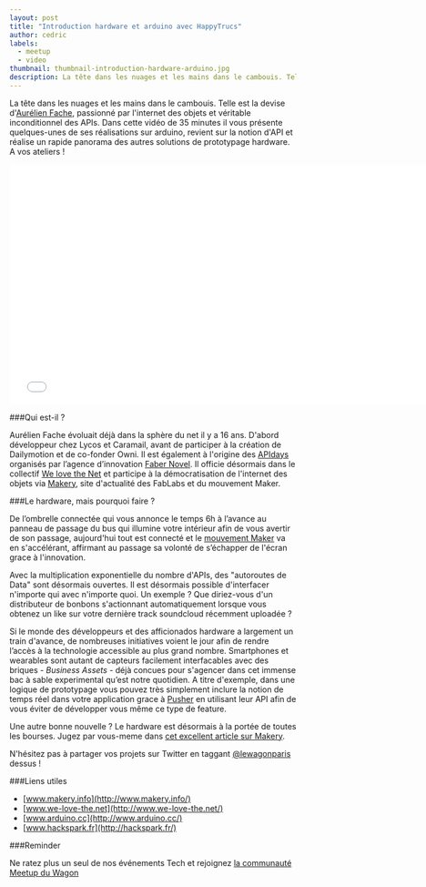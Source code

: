 ```yaml
---
layout: post
title: "Introduction hardware et arduino avec HappyTrucs"
author: cedric
labels:
  - meetup
  - video
thumbnail: thumbnail-introduction-hardware-arduino.jpg
description: La tête dans les nuages et les mains dans le cambouis. Telle est la devise d'Aurélien Fache, passionné par l'internet des objets et véritable inconditionnel des APIs. Dans cette vidéo de 35 minutes il vous présente quelques-unes de ses réalisations sur arduino, revient sur la notion d'API et réalise un rapide panorama des autres solutions de prototypage hardware. A vos ateliers !
---
```


La tête dans les nuages et les mains dans le cambouis. Telle est la devise d'[Aurélien Fache](https://twitter.com/mathemagie), passionné par l'internet des objets et véritable inconditionnel des APIs. Dans cette vidéo de 35 minutes il vous présente quelques-unes de ses réalisations sur arduino, revient sur la notion d'API et réalise un rapide panorama des autres solutions de prototypage hardware. A vos ateliers !

<div class="video-wrapper"><iframe width="750" height="422" src="//www.youtube.com/embed/eKgF0c9O-8g?rel=0&amp;controls=0&amp;showinfo=0" frameborder="0" allowfullscreen></iframe></div>

###Qui est-il ?

Aurélien Fache évoluait déjà dans la sphère du net il y a 16 ans. D'abord développeur chez Lycos et Caramail, avant de participer à la création de Dailymotion et de co-fonder Owni. Il est également à l'origine des [APIdays](http://www.apidays.io/) organisés par l’agence d’innovation [Faber Novel](http://www.fabernovel.com/). Il officie désormais dans le collectif [We love the Net](www.we-love-the.net/productions) et participe à la démocratisation de l'internet des objets via [Makery](http://www.makery.info/), site d'actualité des FabLabs et du mouvement Maker.

###Le hardware, mais pourquoi faire ?

De l’ombrelle connectée qui vous annonce le temps 6h à l’avance au panneau de passage du bus qui illumine votre intérieur afin de vous avertir de son passage, aujourd'hui tout est connecté et le [mouvement Maker](http://en.wikipedia.org/wiki/Maker_culture) va en s'accélérant, affirmant au passage sa volonté de s’échapper de l'écran grace à l'innovation.

Avec la multiplication exponentielle du nombre d'APIs, des "autoroutes de Data" sont désormais ouvertes. Il est désormais possible d'interfacer n'importe qui avec n'importe quoi. Un exemple ? Que diriez-vous d'un distributeur de bonbons s'actionnant automatiquement lorsque vous obtenez un like sur votre dernière track soundcloud récemment uploadée ?

Si le monde des développeurs et des afficionados hardware a largement un train d'avance, de nombreuses initiatives voient le jour afin de rendre l’accès à la technologie accessible au plus grand nombre. Smartphones et wearables sont autant de capteurs facilement interfacables avec des briques - *Business Assets* - déjà concues pour s'agencer dans cet immense bac à sable experimental qu’est notre quotidien. A titre d'exemple, dans une logique de prototypage vous pouvez très simplement inclure la notion de temps réel dans votre application grace à [Pusher](https://pusher.com/) en utilisant leur API afin de vous éviter de développer vous même ce type de feature.

Une autre bonne nouvelle ? Le hardware est désormais à la portée de toutes les bourses. Jugez par vous-meme dans [cet excellent article sur Makery](http://www.makery.info/2014/11/25/la-lettre-au-pere-noel-de-makery/).

N'hésitez pas à partager vos projets sur Twitter en taggant [@lewagonparis](http://twitter.com/lewagonparis) dessus !

###Liens utiles

- [www.makery.info](http://www.makery.info/)
- [www.we-love-the.net](http://www.we-love-the.net/)
- [www.arduino.cc](http://www.arduino.cc/)
- [www.hackspark.fr](http://hackspark.fr/)

###Reminder

Ne ratez plus un seul de nos événements Tech et rejoignez [la communauté Meetup du Wagon](http://www.meetup.com/Le-Wagon-Paris-Coding-Station/)
